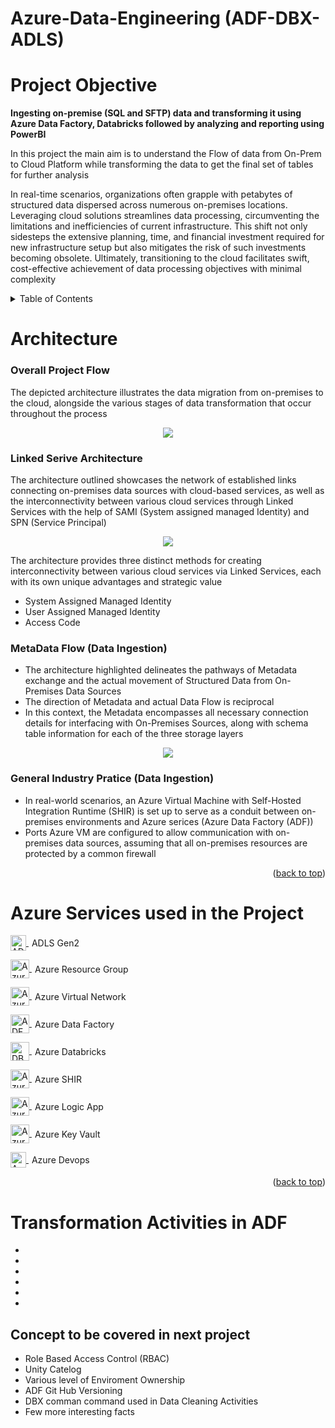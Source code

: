 # Azure-Data-Engineering (ADF-DBX-ADLS)
<a name="readme-top"></a>
# Project Objective
**Ingesting on-premise (SQL and SFTP) data and transforming it using Azure Data Factory, Databricks followed by analyzing and reporting using PowerBI**

In this project the main aim is to understand the Flow of data from On-Prem to Cloud Platform while transforming the data to get the final set of tables for further analysis

In real-time scenarios, organizations often grapple with petabytes of structured data dispersed across numerous on-premises locations. Leveraging cloud solutions streamlines data processing, circumventing the limitations and inefficiencies of current infrastructure. This shift not only sidesteps the extensive planning, time, and financial investment required for new infrastructure setup but also mitigates the risk of such investments becoming obsolete. Ultimately, transitioning to the cloud facilitates swift, cost-effective achievement of data processing objectives with minimal complexity

<!-- TABLE OF CONTENTS -->
<details>
  <summary>Table of Contents</summary>
  <ol>
    <li>
      <a href="#Azure Services used in the Project">Services</a>
      <ul>
        <li><a href="#built-with">Built With</a></li>
      </ul>
    </li>
    <li>
      <a href="#getting-started">Getting Started</a>
      <ul>
        <li><a href="#prerequisites">Prerequisites</a></li>
        <li><a href="#installation">Installation</a></li>
      </ul>
    </li>
    <li><a href="#usage">Usage</a></li>
    <li><a href="#roadmap">Roadmap</a></li>
    <li><a href="#contributing">Contributing</a></li>
    <li><a href="#license">License</a></li>
    <li><a href="#contact">Contact</a></li>
    <li><a href="#acknowledgments">Acknowledgments</a></li>
  </ol>
</details>

# Architecture

### Overall Project Flow 
The depicted architecture illustrates the data migration from on-premises to the cloud, alongside the various stages of data transformation that occur throughout the process

<p align="center">
  <img src="https://github.com/IndraT97/Azure-Data-Engineering-ADF-DBX-CI-CD/blob/master/Images/Project%20Architecture.png">
</p>

### Linked Serive Architecture
The architecture outlined showcases the network of established links connecting on-premises data sources with cloud-based services, as well as the interconnectivity between various cloud services through Linked Services with the help of SAMI (System assigned managed Identity) and SPN (Service Principal)

<p align="center">
  <img src="https://github.com/IndraT97/Azure-Data-Engineering-ADF-DBX-CI-CD/blob/master/Images/Linked_Service.png">
</p>

The architecture provides three distinct methods for creating interconnectivity between various cloud services via Linked Services, each with its own unique advantages and strategic value

* System Assigned Managed Identity
* User Assigned Managed Identity
* Access Code

### MetaData Flow (Data Ingestion)
* The architecture highlighted delineates the pathways of Metadata exchange and the actual movement of Structured Data from On-Premises Data Sources
* The direction of Metadata and actual Data Flow is reciprocal
* In this context, the Metadata encompasses all necessary connection details for interfacing with On-Premises Sources, along with schema table information for each of the three storage layers

<p align="center">
  <img src="https://github.com/IndraT97/Azure-Data-Engineering-ADF-DBX-CI-CD/blob/master/Images/MetaData%20Flow.png">
</p>

### General Industry Pratice (Data Ingestion) 

* In real-world scenarios, an Azure Virtual Machine with Self-Hosted Integration Runtime (SHIR) is set up to serve as a conduit between on-premises environments and Azure serices (Azure Data Factory (ADF))
* Ports Azure VM are configured to allow communication with on-premises data sources, assuming that all on-premises resources are protected by a common firewall

<p align="right">(<a href="#readme-top">back to top</a>)</p>

# Azure Services used in the Project

<p>
  <a href="https://learn.microsoft.com/en-us/azure/storage/blobs/data-lake-storage-introduction" target="_blank" rel="noreferrer">
    <img src="https://code.benco.io/icon-collection/azure-icons/Data-Lake-Storage-Gen1.svg" alt="ADLS Gen2" width="25" height="25" style="vertical-align:middle;"/>
  </a>
  <span style="vertical-align:middle; line-height:normal; display:inline-block; margin-left:5px;">ADLS Gen2</span>
</p>

<p>
  <a href="https://learn.microsoft.com/en-us/azure/azure-resource-manager/management/manage-resource-groups-portal" target="_blank" rel="noreferrer">
    <img src="https://code.benco.io/icon-collection/azure-icons/Resource-Groups.svg" alt="Azure Resource Group" width="30" height="30" style="vertical-align:middle;"/>
  </a>
  <span style="vertical-align:middle; line-height:normal; display:inline-block; margin-left:5px;">Azure Resource Group</span>
</p>

<p>
  <a href="https://learn.microsoft.com/en-us/azure/virtual-network/" target="_blank" rel="noreferrer">
    <img src="https://code.benco.io/icon-collection/azure-icons/Virtual-Networks-(Classic).svg" alt="Azure Virtual Network" width="30" height="30" style="vertical-align:middle;"/>
  </a>
  <span style="vertical-align:middle; line-height:normal; display:inline-block; margin-left:5px;">Azure Virtual Network</span>
</p>

<p>
  <a href="https://learn.microsoft.com/en-us/azure/virtual-network/" target="_blank" rel="noreferrer">
    <img src="https://code.benco.io/icon-collection/azure-icons/Data-Factory.svg" alt="ADF" width="30" height="30" style="vertical-align:middle;"/>
  </a>
  <span style="vertical-align:middle; line-height:normal; display:inline-block; margin-left:5px;">Azure Data Factory</span>
</p>

<p>
  <a href="https://learn.microsoft.com/en-us/azure/databricks/" target="_blank" rel="noreferrer">
    <img src="https://www.vectorlogo.zone/logos/databricks/databricks-icon.svg" alt="DBX" width="30" height="30" style="vertical-align:middle;"/>
  </a>
  <span style="vertical-align:middle; line-height:normal; display:inline-block; margin-left:5px;">Azure Databricks</span>
</p>

<p>
  <a href="https://learn.microsoft.com/en-us/azure/data-factory/create-self-hosted-integration-runtime?tabs=data-factory" target="_blank" rel="noreferrer">
    <img src="https://code.benco.io/icon-collection/azure-icons/App-Service-Plans.svg" alt="Azure SHIR" width="30" height="30" style="vertical-align:middle;"/>
  </a>
  <span style="vertical-align:middle; line-height:normal; display:inline-block; margin-left:5px;">Azure SHIR</span>
</p>

<p>
  <a href="https://learn.microsoft.com/en-us/azure/logic-apps/" target="_blank" rel="noreferrer">
    <img src="https://code.benco.io/icon-collection/azure-icons/Logic-Apps.svg" alt="Azure Logic App" width="30" height="30" style="vertical-align:middle;"/>
  </a>
  <span style="vertical-align:middle; line-height:normal; display:inline-block; margin-left:5px;">Azure Logic App</span>
</p>

<p>
  <a href="https://learn.microsoft.com/en-us/azure/key-vault/" target="_blank" rel="noreferrer">
    <img src="https://code.benco.io/icon-collection/azure-icons/Key-Vaults.svg" alt="Azure Key Vault" width="30" height="30" style="vertical-align:middle;"/>
  </a>
  <span style="vertical-align:middle; line-height:normal; display:inline-block; margin-left:5px;">Azure Key Vault</span>
</p>

<p>
  <a href="https://learn.microsoft.com/en-us/azure/devops/?view=azure-devops" target="_blank" rel="noreferrer">
    <img src="https://code.benco.io/icon-collection/azure-icons/Azure-DevOps.svg" alt="Azure DevOps" width="25" height="25" style="vertical-align:middle;"/>
  </a>
  <span style="vertical-align:middle; line-height:normal; display:inline-block; margin-left:5px;">Azure Devops</span>
</p>


<p align="right">(<a href="#readme-top">back to top</a>)</p>

# Transformation Activities in ADF 

*
*
*
*
*
*

## Concept to be covered in next project

* Role Based Access Control (RBAC)
* Unity Catelog
* Various level of Enviroment Ownership
* ADF Git Hub Versioning
* DBX comman command used in Data Cleaning Activities
* Few more interesting facts

